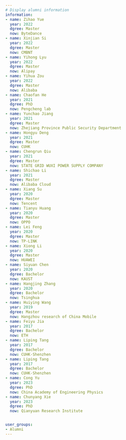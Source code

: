 ```yaml
---
# Display alumni information
information:
- name: Zihao Yue
  year: 2022
  dgree: Master
  now: ByteDance
- name: Xinjian Si
  year: 2022
  dgree: Master
  now: CMBNT
- name: Yihong Lyu
  year: 2022
  dgree: Master
  now: Alipay
- name: Yihua Zou
  year: 2022
  dgree: Master
  now: Alibaba
- name: Chaofan He
  year: 2021
  dgree: PhD
  now: Pengcheng lab
- name: Yunchao Jiang
  year: 2021
  dgree: Master
  now: Zhejiang Province Public Security Department
- name: Hongyu Deng
  year: 2021
  dgree: Master
  now: CUHK
- name: Chengrun Qiu
  year: 2021
  dgree: Master
  now: STATE GRID WUXI POWER SUPPLY COMPANY
- name: Shichao Li
  year: 2021
  dgree: Master
  now: Alibaba Cloud
- name: Xiang Su
  year: 2020
  dgree: Master
  now: Tencent
- name: Tianyu Huang
  year: 2020
  dgree: Master
  now: OPPO
- name: Lei Feng
  year: 2020
  dgree: Master
  now: TP-LINK
- name: Xiong Li
  year: 2020
  dgree: Master
  now: HUAWEI
- name: Siyuan Chen
  year: 2020
  dgree: Bachelor
  now: KAUST
- name: Hangjing Zhang
  year: 2020
  dgree: Bachelor
  now: Tsinghua
- name: Huiying Wang
  year: 2019
  dgree: Master
  now: Hangzhou research of China Mobile
- name: Feiyu Jia
  year: 2017
  dgree: Bachelor
  now: ETH
- name: Liping Tang
  year: 2017
  dgree: Bachelor
  now: CUHK-Shenzhen
- name: Liping Tang
  year: 2017
  dgree: Bachelor
  now: CUHK-Shenzhen
- name: Cong Yu
  year: 2023
  dgree: PhD
  now: China Academy of Engineering Physics
- name: Chunyang Xie
  year: 2023
  dgree: PhD
  now: Qianyuan Research Institute


user_groups:
- Alumni
---
```


